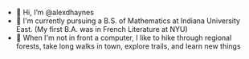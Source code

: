 - 👋 Hi, I’m @alexdhaynes
- 🦉 I'm currently pursuing a B.S. of Mathematics at Indiana University East. (My first B.A. was in French Literature at NYU)
- 🌲 When I'm not in front a computer, I like to hike through regional forests, take long walks in town, explore trails, and learn new things
